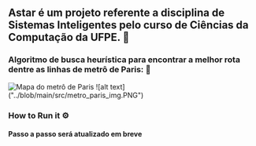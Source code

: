 ## Astar é um projeto referente a disciplina de Sistemas Inteligentes pelo curso de Ciências da Computação da UFPE. 🚗

### Algoritmo de busca heurística para encontrar a melhor rota dentre as linhas de metrô de Paris: 🎨
<img src="../blob/main/src/metro_paris_img.PNG" alt="Mapa do metrô de Paris"/>
![alt text]("../blob/main/src/metro_paris_img.PNG")

### How to Run it ⚙️
#### Passo a passo será atualizado em breve
